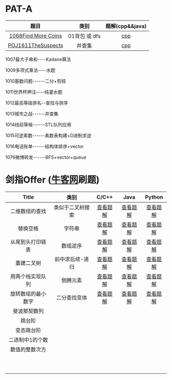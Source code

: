 # PAT-A
|题目|类别|题解(cpp&&java)|
|:----:|:----:|:----:|
|[1068Find More Coins](https://www.patest.cn/contests/pat-a-practise/1068)|01背包 或 dfs|[cpp](https://blog.csdn.net/m0_38024592/article/details/80161262)|
|[POJ1611TheSuspects](http://poj.org/problem?id=1611)|并查集|[cpp](https://blog.csdn.net/tiantangrenjian/article/details/7084609)|


1007最大子串和----Kadane算法

1009多项式乘法----水题

1010基数问题------二分+剪枝

1011世界杯押注----纯灌水题

1012最高等级排名--查找与排序

1013城市之战------并查集

1014线前等候------STL队列应用

1015可逆素数------素数表构建+D进制求逆

1016电话账单------结构体排序+vector

1076微博转发------BFS+vector+queue





# 剑指Offer ([牛客网](https://www.nowcoder.com/ta/coding-interviews?page=1)刷题)

|Title|类别|C/C++|Java|Python|
|:----:|:----:|:----:|:----:|:----:|
|二维数组的查找|类似于二叉树搜索|[查看题解](https://blog.csdn.net/m0_38024592/article/details/80418429)|[查看题解](https://blog.csdn.net/m0_38024592/article/details/80418429)|[查看题解](https://blog.csdn.net/m0_38024592/article/details/80418429)|
|替换空格|字符串|[查看题解](https://blog.csdn.net/m0_38024592/article/details/80424612)|[查看题解](https://blog.csdn.net/m0_38024592/article/details/80424612)|[查看题解](https://blog.csdn.net/m0_38024592/article/details/80424612)|
|从尾到头打印链表|数组逆序|[查看题解](https://blog.csdn.net/m0_38024592/article/details/80437606)|[查看题解](https://blog.csdn.net/m0_38024592/article/details/80437606)|[查看题解](https://blog.csdn.net/m0_38024592/article/details/80437606)|
|重建二叉树|前中求后续-递归|[查看题解](https://blog.csdn.net/m0_38024592/article/details/80450378)|[查看题解](https://blog.csdn.net/m0_38024592/article/details/80450378)|[查看题解](https://blog.csdn.net/m0_38024592/article/details/80450378)|
|用两个栈实现队列|倒腾元素|[查看题解](https://blog.csdn.net/m0_38024592/article/details/80461867)|[查看题解](https://blog.csdn.net/m0_38024592/article/details/80461867)|[查看题解](https://blog.csdn.net/m0_38024592/article/details/80461867)|
|旋转数组的最小数字|二分查找变体|[查看题解](https://blog.csdn.net/m0_38024592/article/details/80474427)|[查看题解](https://blog.csdn.net/m0_38024592/article/details/80474427)|[查看题解](https://blog.csdn.net/m0_38024592/article/details/80474427)|
|斐波那契数列|||||
|跳台阶|||||
|变态跳台阶|||||
|二进制中1的个数|||||
|数值的整数次方|||||
||||||
||||||
||||||
||||||
||||||
||||||
||||||
||||||
||||||
||||||
